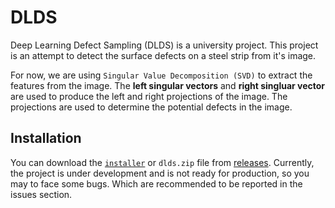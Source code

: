 # DLDS

Deep Learning Defect Sampling (DLDS) is a university project. This project is an attempt to detect the surface defects on a steel strip from it's image.

For now, we are using `Singular Value Decomposition (SVD)` to extract the features from the image. The **left singular vectors** and **right singluar vector** are used to produce the left and right projections of the image. The projections are used to determine the potential defects in the image.

## Installation

You can download the [`installer`](https://github.com/Tsuzat/DLDS/releases/download/v.0.0.1-alpha/dlds_setup.exe) or `dlds.zip` file from [releases](https://github.com/Tsuzat/DLDS/releases). Currently, the project is under development and is not ready for production, so you may to face some bugs. Which are recommended to be reported in the issues section.
